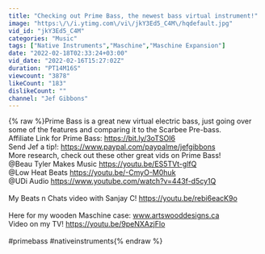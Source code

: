 ```yaml
---
title: "Checking out Prime Bass, the newest bass virtual instrument!"
image: "https:\/\/i.ytimg.com\/vi\/jkY3Ed5_C4M\/hqdefault.jpg"
vid_id: "jkY3Ed5_C4M"
categories: "Music"
tags: ["Native Instruments","Maschine","Maschine Expansion"]
date: "2022-02-18T02:33:24+03:00"
vid_date: "2022-02-16T15:27:02Z"
duration: "PT14M16S"
viewcount: "3878"
likeCount: "183"
dislikeCount: ""
channel: "Jef Gibbons"
---
```

{% raw %}Prime Bass is a great new virtual electric bass, just going over some of the features and comparing it to the Scarbee Pre-bass.<br />Affiliate Link for Prime Bass: <a rel="nofollow" target="blank" href="https://bit.ly/3oTSOI6">https://bit.ly/3oTSOI6</a><br />Send Jef a tip!: <a rel="nofollow" target="blank" href="https://www.paypal.com/paypalme/jefgibbons">https://www.paypal.com/paypalme/jefgibbons</a> <br />More research, check out these other great vids on Prime Bass!<br />@Beau Tyler Makes Music <a rel="nofollow" target="blank" href="https://youtu.be/ES5TVt-glfQ">https://youtu.be/ES5TVt-glfQ</a><br />@Low Heat Beats <a rel="nofollow" target="blank" href="https://youtu.be/-CmyO-M0huk">https://youtu.be/-CmyO-M0huk</a><br />@UDi Audio  <a rel="nofollow" target="blank" href="https://www.youtube.com/watch?v=443f-d5cy1Q">https://www.youtube.com/watch?v=443f-d5cy1Q</a><br /><br />My Beats n Chats video with Sanjay C! <a rel="nofollow" target="blank" href="https://youtu.be/rebi6eacK9o">https://youtu.be/rebi6eacK9o</a><br /><br />Here for my wooden Maschine case: www.artswooddesigns.ca   <br />Video on my TV! <a rel="nofollow" target="blank" href="https://youtu.be/9peNXAzjFlo">https://youtu.be/9peNXAzjFlo</a> ​<br /><br />#primebass #nativeinstruments{% endraw %}
